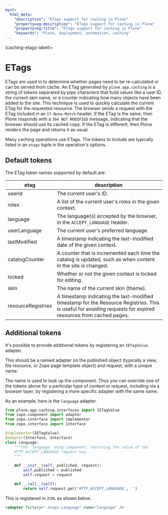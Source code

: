 ```yaml
---
myst:
  html_meta:
    "description": "ETags support for caching in Plone"
    "property=og:description": "ETags support for caching in Plone"
    "property=og:title": "ETags support for caching in Plone"
    "keywords": "Plone, deployment, automation, caching"
---
```


(caching-etags-label)=

# ETags

ETags are used in to determine whether pages need to be re-calculated or can be served from cache.
An ETag generated by `plone.app.caching` is a string of tokens separated by pipe characters that hold values like a user ID, the current skin name, or a counter indicating how many objects have been added to the site.
This technique is used to quickly calculate the current ETag for the requested resource.
The browser sends a request with the ETag included in an `If-None-Match` header.
If the ETag is the same, then Plone responds with a `304 NOT MODIFIED` message, indicating that the browser should use its cached copy.
If the ETag is different, then Plone renders the page and returns it as usual.

Many caching operations use ETags. 
The tokens to include are typically listed in an `etags` tuple in the operation's options.

## Default tokens

The ETag token names supported by default are:

| etag | description |
| --- | --- |
| userid | The current user's ID.|
| roles | A list of the current user's roles in the given context. |
| language | The language(s) accepted by the browser, in the `ACCEPT_LANGUAGE` header. |
| userLanguage | The current user's preferred language. |
| lastModified | A timestamp indicating the last-modified date of the given context. |
| catalogCounter | A counter that is incremented each time the catalog is updated, such as when content in the site is changed. |
| locked | Whether or not the given context is locked for editing. |
| skin | The name of the current skin (theme). |
| resourceRegistries | A timestamp indicating the last-modified timestamp for the Resource Registries. This is useful for avoiding requests for expired resources from cached pages. |

## Additional tokens

It's possible to provide additional tokens by registering an `IETagValue` adapter.

This should be a named adapter on the published object (typically a view, file resource, or Zope page template object) and request, with a unique name.

The name is used to look up the component. 
Thus you can override one of the tokens above for a particular type of context or request, including via a browser layer, by registering a more specific adapter with the same name.

As an example, here is the `language` adapter.

```python
from plone.app.caching.interfaces import IETagValue
from zope.component import adapter
from zope.interface import implementer
from zope.interface import Interface

@implementer(IETagValue)
@adapter(Interface, Interface)
class Language:
    """The `language` etag component, returning the value of the
    HTTP_ACCEPT_LANGUAGE request key.
    """

    def __init__(self, published, request):
        self.published = published
        self.request = request

    def __call__(self):
        return self.request.get('HTTP_ACCEPT_LANGUAGE', '')
```

This is registered in `ZCML` as shown below.

```xml
<adapter factory=".etags.Language" name="language" />
```
